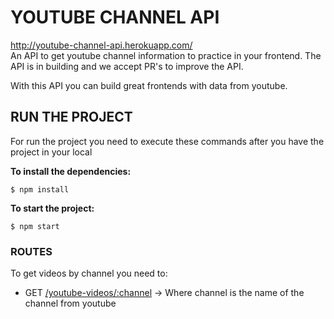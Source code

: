 # YOUTUBE CHANNEL API

http://youtube-channel-api.herokuapp.com/ <br />
An API to get youtube channel information to practice in your frontend.
The API is in building and we accept PR's to improve the API.

With this API you can build great frontends with data from youtube.

## RUN THE PROJECT
For run the project you need to execute these commands after you have the project in your local <br />

**To install the dependencies:**
````
$ npm install
````
**To start the project:**
````
$ npm start
````

### ROUTES
To get videos by channel you need to:
* GET [/youtube-videos/:channel](http://youtube-channel-api.herokuapp.com/youtube-videos/midudev) -> Where channel is the name of the channel from youtube